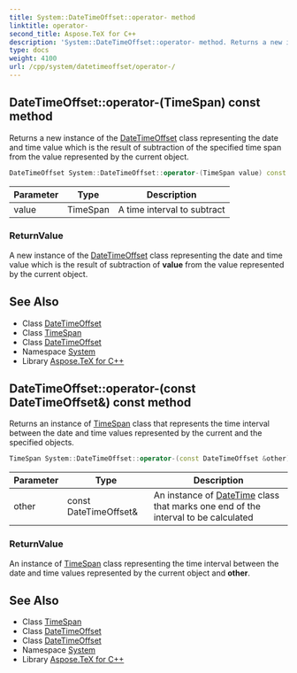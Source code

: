 ```yaml
---
title: System::DateTimeOffset::operator- method
linktitle: operator-
second_title: Aspose.TeX for C++
description: 'System::DateTimeOffset::operator- method. Returns a new instance of the DateTimeOffset class representing the date and time value which is the result of subtraction of the specified time span from the value represented by the current object in C++.'
type: docs
weight: 4100
url: /cpp/system/datetimeoffset/operator-/
---
```

## DateTimeOffset::operator-(TimeSpan) const method


Returns a new instance of the [DateTimeOffset](../) class representing the date and time value which is the result of subtraction of the specified time span from the value represented by the current object.

```cpp
DateTimeOffset System::DateTimeOffset::operator-(TimeSpan value) const
```


| Parameter | Type | Description |
| --- | --- | --- |
| value | TimeSpan | A time interval to subtract |

### ReturnValue

A new instance of the [DateTimeOffset](../) class representing the date and time value which is the result of subtraction of **value** from the value represented by the current object.

## See Also

* Class [DateTimeOffset](../)
* Class [TimeSpan](../../timespan/)
* Class [DateTimeOffset](../)
* Namespace [System](../../)
* Library [Aspose.TeX for C++](../../../)
## DateTimeOffset::operator-(const DateTimeOffset\&) const method


Returns an instance of [TimeSpan](../../timespan/) class that represents the time interval between the date and time values represented by the current and the specified objects.

```cpp
TimeSpan System::DateTimeOffset::operator-(const DateTimeOffset &other) const
```


| Parameter | Type | Description |
| --- | --- | --- |
| other | const DateTimeOffset\& | An instance of [DateTime](../../datetime/) class that marks one end of the interval to be calculated |

### ReturnValue

An instance of [TimeSpan](../../timespan/) class representing the time interval between the date and time values represented by the current object and **other**.

## See Also

* Class [TimeSpan](../../timespan/)
* Class [DateTimeOffset](../)
* Class [DateTimeOffset](../)
* Namespace [System](../../)
* Library [Aspose.TeX for C++](../../../)

